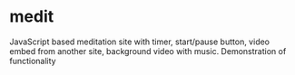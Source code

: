 # medit
JavaScript based meditation site with timer, start/pause button, video embed from another site, background video with music.
Demonstration of functionality
